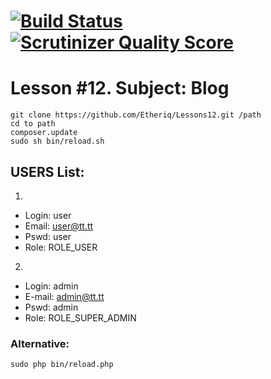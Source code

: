 [![Build Status](https://travis-ci.org/Etheriq/Lessons12.png?branch=security)](https://travis-ci.org/Etheriq/Lessons12) [![Scrutinizer Quality Score](https://scrutinizer-ci.com/g/Etheriq/Lessons12/badges/quality-score.png?s=aa1942d174dbec75bd9cb60ca9eb24dc9b3ebd79)](https://scrutinizer-ci.com/g/Etheriq/Lessons12/)
========================
Lesson #12.
Subject: Blog
========================
```
git clone https://github.com/Etheriq/Lessons12.git /path
cd to path
composer.update
sudo sh bin/reload.sh
```
## USERS List: ##
1.
- Login: user
- Email: user@tt.tt
- Pswd: user
- Role: ROLE_USER

2.
- Login: admin
- E-mail: admin@tt.tt
- Pswd: admin
- Role: ROLE_SUPER_ADMIN


### Alternative: ###
```
sudo php bin/reload.php
```
